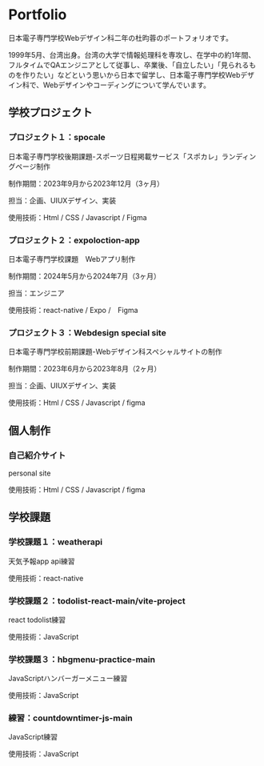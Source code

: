 # Portfolio
日本電子専門学校Webデザイン科二年の杜昀蓉のポートフォリオです。

1999年5月、台湾出身。台湾の大学で情報処理科を専攻し、在学中の約1年間、フルタイムでQAエンジニアとして従事し、卒業後、「自立したい」「見られるものを作りたい」などという思いから日本で留学し、日本電子専門学校Webデザイン科で、Webデザインやコーディングについて学んでいます。

## 学校プロジェクト

### プロジェクト１：spocale

日本電子専門学校後期課題-スポーツ日程掲載サービス「スポカレ」ランディングページ制作

制作期間：2023年9月から2023年12月（3ヶ月）

担当：企画、UIUXデザイン、実装

使用技術：Html / CSS / Javascript / Figma

### プロジェクト２：expoloction-app

日本電子専門学校課題　Webアプリ制作

制作期間：2024年5月から2024年7月（3ヶ月）

担当：エンジニア

使用技術：react-native / Expo /　Figma

### プロジェクト３：Webdesign special site

日本電子専門学校前期課題-Webデザイン科スペシャルサイトの制作

制作期間：2023年6月から2023年8月（2ヶ月）

担当：企画、UIUXデザイン、実装

使用技術：Html / CSS / Javascript / figma

## 個人制作
### 自己紹介サイト

personal site

使用技術：Html / CSS / Javascript / figma

## 学校課題
### 学校課題１：weatherapi

天気予報app api練習

使用技術：react-native 

### 学校課題２：todolist-react-main/vite-project

react todolist練習

使用技術：JavaScript

### 学校課題３：hbgmenu-practice-main

JavaScriptハンバーガーメニュー練習

使用技術：JavaScript

### 練習：countdowntimer-js-main

JavaScript練習

使用技術：JavaScript



